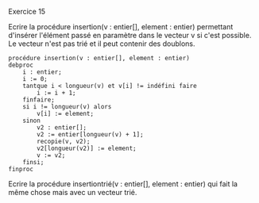 Exercice 15

Ecrire la procédure insertion(v : entier[], element : entier) permettant d'insérer l'élément passé en paramètre dans le vecteur v si c'est possible. Le vecteur n'est pas trié et il peut contenir des doublons.

```
procédure insertion(v : entier[], element : entier)
debproc
	i : entier;
	i := 0;
	tantque i < longueur(v) et v[i] != indéfini faire
		i := i + 1;
	finfaire;
	si i != longueur(v) alors 
		v[i] := element;
	sinon
		v2 : entier[];
		v2 := entier[longueur(v) + 1];
		recopie(v, v2);
		v2[longueur(v2)] := element;
		v := v2;
	finsi;
finproc
```

Ecrire la procédure insertiontrié(v : entier[], element : entier) qui fait la même chose mais avec un vecteur trié.
